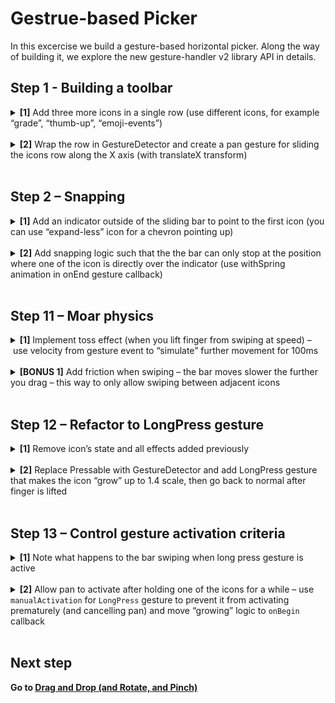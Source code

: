 # Gestrue-based Picker

In this excercise we build a gesture-based horizontal picker.
Along the way of building it, we explore the new gesture-handler v2 library API in details.

## Step 1 - Building a toolbar

<details>
<summary><b>[1]</b> Add three more icons in a single row (use different icons, for example “grade”, “thumb-up”, “emoji-events”)</summary>

We will reuse `Heart` component from the previous excercise but refactor it such that it takes icon name as a prop:

```js
function Sticker({ iconName }) {
  const [selected, setSelected] = useState(false);

  return (
    <>
      <Pressable onPress={() => setSelected(!selected)}>
        <AnimatedIcon
          key={selected ? 1 : 0}
          name={iconName}
          size={WIDTH}
          color={selected ? '#ffaaa8' : '#aaa'}
        />
      </Pressable>
    </>
  );
}
```

Now, we create a new component called `Toolbar` that renders `GestureDetector` component that wraps a horizontally oriented view in which we render a bunch of `Sticker` instances:

```js
function Toolbar() {
  return (
    <View
      style={{
        overflow: 'visible',
        width: 0,
      }}>
      <GestureDetector>
        <Animated.View
          style={[
            { flexDirection: 'row', width: WIDTH * 4, marginLeft: -WIDTH / 2 },
            styles,
          ]}>
          <Sticker iconName="favorite" />
          <Sticker iconName="grade" />
          <Sticker iconName="thumb-up" />
          <Sticker iconName="emoji-events" />
        </Animated.View>
      </GestureDetector>
    </View>
  );
}
```

</details></br>

<details>
<summary><b>[2]</b> Wrap the row in GestureDetector and create a pan gesture for sliding the icons row along the X axis (with translateX transform)</summary>

We start by defining new shared value that will track the horizontal offset of the toolbar, and make animated style to map it to the appropriate transform

```js
const offsetY = useSharedValue(0);
const styles = useAnimatedStyle(() => {
  return {
    transform: [{ translateX: offsetY.value }],
  };
});
```

Now, we define pan gesture logic.
We update offset with the amount of movement provided by the gesture `onChange` handler.

```js
const pan = Gesture.Pan().onChange((e) => {
  offsetY.value += e.changeX;
});
```

Finally, we need to configure our `GestureDetector` to process the defined pan gesture logic:

```js
<GestureDetector gesture={pan}>
```

</details></br>

## Step 2 – Snapping

<details>
<summary><b>[1]</b> Add an indicator outside of the sliding bar to point to the first icon (you can use “expand-less” icon for a chevron pointing up)</summary>

</details></br>

<details>
<summary><b>[2]</b> Add snapping logic such that the the bar can only stop at the position where one of the icon is directly over the indicator (use withSpring animation in onEnd gesture callback)</summary>
</details></br>

## Step 11 – Moar physics

<details>
<summary><b>[1]</b> Implement toss effect (when you lift finger from swiping at speed) – use velocity from gesture event to “simulate” further movement for 100ms</summary>
</details></br>

<details>
<summary><b>[BONUS 1]</b> Add friction when swiping – the bar moves slower the further you drag – this way to only allow swiping between adjacent icons</summary>
</details></br>

## Step 12 – Refactor to LongPress gesture

<details>
<summary><b>[1]</b> Remove icon’s state and all effects added previously</summary>
🙃 try not to use hints this often
</details></br>

<details>
<summary><b>[2]</b> Replace Pressable with GestureDetector and add LongPress gesture that makes the icon “grow” up to 1.4 scale, then go back to normal after finger is lifted</summary>
</details></br>

## Step 13 – Control gesture activation criteria

<details>
<summary><b>[1]</b> Note what happens to the bar swiping when long press gesture is active</summary>
</details></br>

<details>
<summary><b>[2]</b> Allow pan to activate after holding one of the icons for a while – use <code>manualActivation</code> for <code>LongPress</code> gesture to prevent it from activating prematurely (and cancelling pan) and move “growing” logic to <code>onBegin</code> callback</summary>
</details></br>

## Next step

**Go to [Drag and Drop (and Rotate, and Pinch)](../AllTheGestures)**
